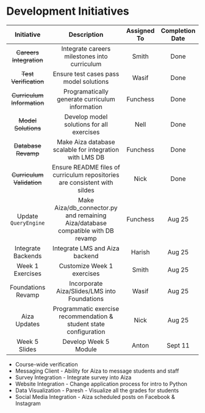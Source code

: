 # Development Initiatives

| Initiative | Description | Assigned To | Completion Date |
|:----------:|:-----------:|:-----------:|:--------:|
| ~~Careers Integration~~ | Integrate careers milestones into curriculum | Smith | Done |
| ~~Test Verification~~ | Ensure test cases pass model solutions | Wasif | Done |
| ~~Curriculum Information~~ | Programatically generate curriculum information | Funchess |  Done |
| ~~Model Solutions~~ | Develop model solutions for all exercises | Nell | Done |
| ~~Database Revamp~~ | Make Aiza database scalable for integration with LMS DB | Funchess | Done |
| ~~Curriculum Validation~~ | Ensure README files of curriculum repositories are consistent with sildes | Nick | Done |
| Update `QueryEngine` | Make Aiza/db_connector.py and remaining Aiza/database compatible with DB revamp | Funchess | Aug 25 |
| Integrate Backends | Integrate LMS and Aiza backend | Harish | Aug 25 |
| Week 1 Exercises | Customize Week 1 exercises | Smith | Aug 25 |
| Foundations Revamp | Incorporate Aiza/Slides/LMS into Foundations | Wasif | Aug 25 |
| Aiza Updates | Programmatic exercise recommendation & student state configuration | Nick | Aug 25 |
| Week 5 Slides | Develop Week 5 Module | Anton |  Sept 11 |

* Course-wide verification
* Messaging Client - Ability for Aiza to message students and staff
* Survey Integration - Integrate survey into Aiza
* Website Integration - Change application process for intro to Python
* Data Visualization - Paresh - Visualize all the grades for students
* Social Media Integration - Aiza scheduled posts on Facebook & Instagram
